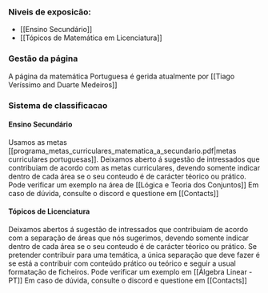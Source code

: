 ### Niveis de exposicão:
- [[Ensino Secundário]]
- [[Tópicos de Matemática em Licenciatura]]

### Gestão da página
A página da matemática Portuguesa é gerida atualmente por [[Tiago Veríssimo and Duarte Medeiros]]

### Sistema de classificacao
#### Ensino Secundário
Usamos as metas [[programa_metas_curriculares_matematica_a_secundario.pdf|metas curriculares portuguesas]].
Deixamos aberto á sugestão de intressados que contribuiam de acordo com as metas curriculares, devendo somente indicar dentro de cada área se o seu conteudo é de carácter téorico ou prático.
Pode verificar um exemplo na área de [[Lógica e Teoria dos Conjuntos]]
Em caso de dúvida, consulte o discord e questione em [[Contacts]]

#### Tópicos de Licenciatura
Deixamos abertos á sugestão de intressados que contribuiam de acordo com a separação de áreas que nós sugerimos, devendo somente indicar dentro de cada área se o seu conteudo é de carácter téorico ou prático.
Se pretender contribuir para uma temática, a única separação que deve fazer é se está a contribuir com conteúdo prático ou teórico e seguir a usual formatação de ficheiros.
Pode verificar um exemplo em [[Álgebra Linear - PT]]
Em caso de dúvida, consulte o discord e questione em [[Contacts]]